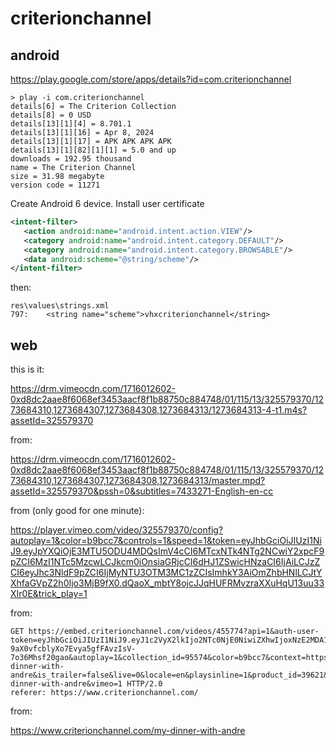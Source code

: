 # criterionchannel


## android

https://play.google.com/store/apps/details?id=com.criterionchannel

~~~
> play -i com.criterionchannel
details[6] = The Criterion Collection
details[8] = 0 USD
details[13][1][4] = 8.701.1
details[13][1][16] = Apr 8, 2024
details[13][1][17] = APK APK APK APK
details[13][1][82][1][1] = 5.0 and up
downloads = 192.95 thousand
name = The Criterion Channel
size = 31.98 megabyte
version code = 11271
~~~

Create Android 6 device. Install user certificate

~~~xml
<intent-filter>
   <action android:name="android.intent.action.VIEW"/>
   <category android:name="android.intent.category.DEFAULT"/>
   <category android:name="android.intent.category.BROWSABLE"/>
   <data android:scheme="@string/scheme"/>
</intent-filter>
~~~

then:

~~~
res\values\strings.xml
797:    <string name="scheme">vhxcriterionchannel</string>
~~~

## web

this is it:

https://drm.vimeocdn.com/1716012602-0xd8dc2aae8f6068ef3453aacf8f1b88750c884748/01/115/13/325579370/1273684310,1273684307,1273684308,1273684313/1273684313-4-t1.m4s?assetId=325579370

from:

https://drm.vimeocdn.com/1716012602-0xd8dc2aae8f6068ef3453aacf8f1b88750c884748/01/115/13/325579370/1273684310,1273684307,1273684308,1273684313/master.mpd?assetId=325579370&pssh=0&subtitles=7433271-English-en-cc

from (only good for one minute):

<https://player.vimeo.com/video/325579370/config?autoplay=1&color=b9bcc7&controls=1&speed=1&token=eyJhbGciOiJIUzI1NiJ9.eyJpYXQiOjE3MTU5ODU4MDQsImV4cCI6MTcxNTk4NTg2NCwiY2xpcF9pZCI6MzI1NTc5MzcwLCJkcm0iOnsiaGRjcCI6dHJ1ZSwicHNzaCI6IjAiLCJzZCI6eyJhc3NldF9pZCI6IjMyNTU3OTM3MC1zZCIsImhkY3AiOmZhbHNlLCJtYXhfaGVpZ2h0Ijo3MjB9fX0.dQaoX_mbtY8ojcJJqHUFRMvzraXXuHqU13uu33XIr0E&trick_play=1>

from:

~~~
GET https://embed.criterionchannel.com/videos/455774?api=1&auth-user-token=eyJhbGciOiJIUzI1NiJ9.eyJ1c2VyX2lkIjo2NTc0NjE0NiwiZXhwIjoxNzE2MDA1ODAwfQ.w-9aX0vfcblyXo7Evya5gfFAvzIsV-7o36Mhsf20gao&autoplay=1&collection_id=95574&color=b9bcc7&context=https%3A%2F%2Fwww.criterionchannel.com%2Fmy-dinner-with-andre&is_trailer=false&live=0&locale=en&playsinline=1&product_id=39621&referrer=https%3A%2F%2Fwww.criterionchannel.com%2Fmy-dinner-with-andre&vimeo=1 HTTP/2.0
referer: https://www.criterionchannel.com/
~~~

from:

https://www.criterionchannel.com/my-dinner-with-andre
